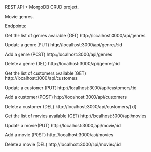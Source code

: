 REST API + MongoDB CRUD project.

Movie genres.

Endpoints:

  Get the list of genres available (GET)
  http://localhost:3000/api/genres

  Update a genre (PUT)
  http://localhost:3000/api/genres/:id

  Add a genre (POST)
  http://localhost:3000/api/genres

  Delete a genre (DEL)
  http://localhost:3000/api/genres/:id

  Get the list of customers available (GET)
  http://localhost:3000/api/customers

  Update a customer (PUT)
  http://localhost:3000/api/customers/:id

  Add a customer (POST)
  http://localhost:3000/api/customers

  Delete a customer (DEL)
  http://localhost:3000/api/customers/{id}

  Get the list of movies available (GET)
  http://localhost:3000/api/movies

  Update a movie (PUT)
  http://localhost:3000/api/movie/:id

  Add a movie (POST)
  http://localhost:3000/api/movies

  Delete a movie (DEL)
  http://localhost:3000/api/movies/:id
